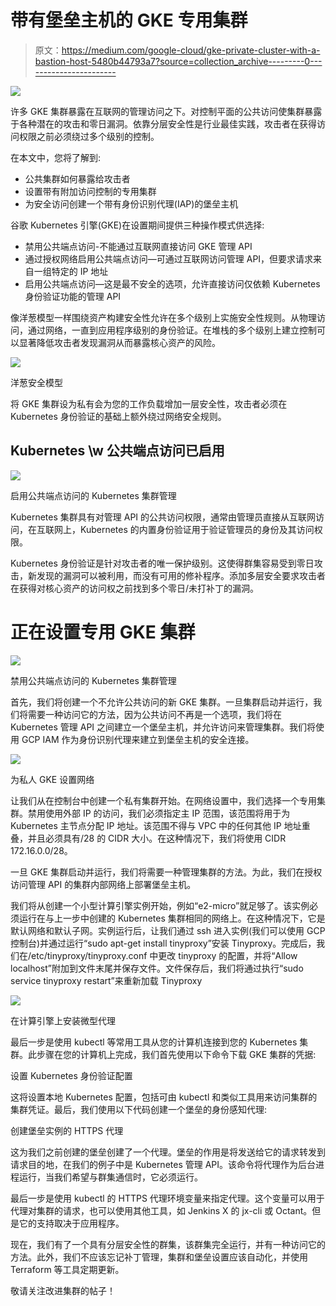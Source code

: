 # 带有堡垒主机的 GKE 专用集群

> 原文：<https://medium.com/google-cloud/gke-private-cluster-with-a-bastion-host-5480b44793a7?source=collection_archive---------0----------------------->

![](img/163812d817e6967188afbb802b0e884b.png)

许多 GKE 集群暴露在互联网的管理访问之下。对控制平面的公共访问使集群暴露于各种潜在的攻击和零日漏洞。依靠分层安全性是行业最佳实践，攻击者在获得访问权限之前必须绕过多个级别的控制。

在本文中，您将了解到:

*   公共集群如何暴露给攻击者
*   设置带有附加访问控制的专用集群
*   为安全访问创建一个带有身份识别代理(IAP)的堡垒主机

谷歌 Kubernetes 引擎(GKE)在设置期间提供三种操作模式供选择:

*   禁用公共端点访问-不能通过互联网直接访问 GKE 管理 API
*   通过授权网络启用公共端点访问—可通过互联网访问管理 API，但要求请求来自一组特定的 IP 地址
*   启用公共端点访问—这是最不安全的选项，允许直接访问仅依赖 Kubernetes 身份验证功能的管理 API

像洋葱模型一样围绕资产构建安全性允许在多个级别上实施安全性规则。从物理访问，通过网络，一直到应用程序级别的身份验证。在堆栈的多个级别上建立控制可以显著降低攻击者发现漏洞从而暴露核心资产的风险。

![](img/1420542d2fcc4622818a074ed87edd3e.png)

洋葱安全模型

将 GKE 集群设为私有会为您的工作负载增加一层安全性，攻击者必须在 Kubernetes 身份验证的基础上额外绕过网络安全规则。

## Kubernetes \w 公共端点访问已启用

![](img/f9a0c9e9e92a6b8a1a5137e6cdaebef1.png)

启用公共端点访问的 Kubernetes 集群管理

Kubernetes 集群具有对管理 API 的公共访问权限，通常由管理员直接从互联网访问，在互联网上，Kubernetes 的内置身份验证用于验证管理员的身份及其访问权限。

Kubernetes 身份验证是针对攻击者的唯一保护级别。这使得群集容易受到零日攻击，新发现的漏洞可以被利用，而没有可用的修补程序。添加多层安全要求攻击者在获得对核心资产的访问权之前找到多个零日/未打补丁的漏洞。

# 正在设置专用 GKE 集群

![](img/0ac188e6aa4e8387cf5bb9982003a9ca.png)

禁用公共端点访问的 Kubernetes 集群管理

首先，我们将创建一个不允许公共访问的新 GKE 集群。一旦集群启动并运行，我们将需要一种访问它的方法，因为公共访问不再是一个选项，我们将在 Kubernetes 管理 API 之间建立一个堡垒主机，并允许访问来管理集群。我们将使用 GCP IAM 作为身份识别代理来建立到堡垒主机的安全连接。

![](img/55caeef7caea2daeeaea65a8633810dc.png)

为私人 GKE 设置网络

让我们从在控制台中创建一个私有集群开始。在网络设置中，我们选择一个专用集群。禁用使用外部 IP 的访问，我们必须指定主 IP 范围，该范围将用于为 Kubernetes 主节点分配 IP 地址。该范围不得与 VPC 中的任何其他 IP 地址重叠，并且必须具有/28 的 CIDR 大小。在这种情况下，我们将使用 CIDR 172.16.0.0/28。

一旦 GKE 集群启动并运行，我们将需要一种管理集群的方法。为此，我们在授权访问管理 API 的集群内部网络上部署堡垒主机。

我们将从创建一个小型计算引擎实例开始，例如“e2-micro”就足够了。该实例必须运行在与上一步中创建的 Kubernetes 集群相同的网络上。在这种情况下，它是默认网络和默认子网。实例运行后，让我们通过 ssh 进入实例(我们可以使用 GCP 控制台)并通过运行“sudo apt-get install tinyproxy”安装 Tinyproxy。完成后，我们在/etc/tinyproxy/tinyproxy.conf 中更改 tinyproxy 的配置，并将“Allow localhost”附加到文件末尾并保存文件。文件保存后，我们将通过执行“sudo service tinyproxy restart”来重新加载 Tinyproxy

![](img/bf7539273727812437aad6ab496b197e.png)

在计算引擎上安装微型代理

最后一步是使用 kubectl 等常用工具从您的计算机连接到您的 Kubernetes 集群。此步骤在您的计算机上完成，我们首先使用以下命令下载 GKE 集群的凭据:

设置 Kubernetes 身份验证配置

这将设置本地 Kubernetes 配置，包括可由 kubectl 和类似工具用来访问集群的集群凭证。最后，我们使用以下代码创建一个堡垒的身份感知代理:

创建堡垒实例的 HTTPS 代理

这为我们之前创建的堡垒创建了一个代理。堡垒的作用是将发送给它的请求转发到请求目的地，在我们的例子中是 Kubernetes 管理 API。该命令将代理作为后台进程运行，当我们希望与群集通信时，它必须运行。

最后一步是使用 kubectl 的 HTTPS 代理环境变量来指定代理。这个变量可以用于代理对集群的请求，也可以使用其他工具，如 Jenkins X 的 jx-cli 或 Octant。但是它的支持取决于应用程序。

现在，我们有了一个具有分层安全性的群集，该群集完全运行，并有一种访问它的方法。此外，我们不应该忘记补丁管理，集群和堡垒设置应该自动化，并使用 Terraform 等工具定期更新。

敬请关注改进集群的帖子！